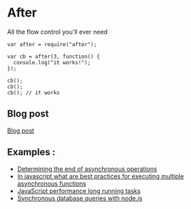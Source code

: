 # After #

All the flow control you'll ever need

    var after = require("after");

    var cb = after(3, function() {
      console.log("it works!");
    });

    cb();
    cb();
    cb(); // it works
    
## Blog post

[Blog post](http://raynos.org/blog/2/Flow-control-in-node.js)

## Examples :

 - [Determining the end of asynchronous operations](http://stackoverflow.com/questions/6852059/determining-the-end-of-asynchronous-operations-javascript/6852307#6852307)
 - [In javascript what are best practices for executing multiple asynchronous functions](http://stackoverflow.com/questions/6869872/in-javascript-what-are-best-practices-for-executing-multiple-asynchronous-functi/6870031#6870031)
 - [JavaScript performance long running tasks](http://stackoverflow.com/questions/6864397/javascript-performance-long-running-tasks/6889419#6889419)
 - [Synchronous database queries with node.js](http://stackoverflow.com/questions/6597493/synchronous-database-queries-with-node-js/6620091#6620091)